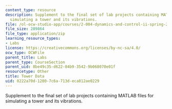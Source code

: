 ```yaml
---
content_type: resource
description: Supplement to the final set of lab projects containing MATLAB files for
  simulating a tower and its vibrations.
file: /ol-ocw-studio-app/courses/2-004-dynamics-and-control-ii-spring-2008/0222a70d12807c6a713deca812ae0229_TowerData.zip
file_size: 289864
file_type: application/zip
learning_resource_types:
- Labs
license: https://creativecommons.org/licenses/by-nc-sa/4.0/
ocw_type: OCWFile
parent_title: Labs
parent_type: CourseSection
parent_uid: 8be49c35-d622-84b9-3542-9b068070e01f
resourcetype: Other
title: Tower Data
uid: 0222a70d-1280-7c6a-713d-eca812ae0229
---
```

Supplement to the final set of lab projects containing MATLAB files for simulating a tower and its vibrations.